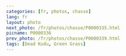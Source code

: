 ```yaml
---
categories: [fr, photos, chasse]
lang: fr
layout: photo
next_photo: /fr/photos/chasse/P0000335.html
picname: P0000336
prev_photo: /fr/photos/chasse/P0000339.html
tags: [Dead Kudu, Green Grass]
---
```

